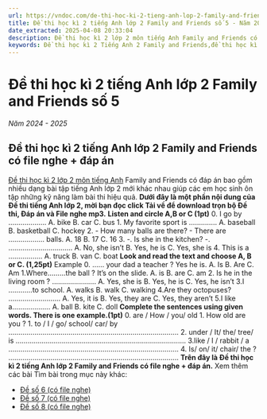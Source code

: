 ```yaml
---
url: https://vndoc.com/de-thi-hoc-ki-2-tieng-anh-lop-2-family-and-friends-so-5-339745
title: Đề thi học kì 2 tiếng Anh lớp 2 Family and Friends số 5 - Năm 2024 - 2025 - VnDoc.com
date_extracted: 2025-04-08 20:33:04
description: Đề thi học kì 2 lớp 2 môn tiếng Anh Family and Friends có file nghe + đáp án được biên soạn bám sát nội dung S GK tiếng Anh 2 học kì 2 Chân trời sáng tạo.
keywords: Đề thi học kì 2 Tiếng Anh 2 Family and Friends,đề thi học kì 2 tiếng anh lớp 2 Family and Friends,đề thi học kì 2 tiếng anh lớp 2,Đề thi tiếng Anh lớp 2 học học kì 2 Family and Friends,Đề thi học kì 2 lớp 2 môn Anh Kết nối tri thức,Đề thi tiếng Anh lớp 2 học kì 2 Family and Friends,đề thi học kì 2 lớp 2 môn tiếng anh Family and Friends,đề kiểm tra tiếng Anh lớp 2 học kì 2 Family and Friends,đề thi tiếng anh học kì 2 lớp 2,đề thi học kì 2 lớp 2 Family and Friends
---
```


# Đề thi học kì 2 tiếng Anh lớp 2 Family and Friends số 5
 _Năm 2024 - 2025_
## Đề thi học kì 2 tiếng Anh lớp 2 Family and Friends có file nghe + đáp án
[Đề thi học kì 2 lớp 2 môn tiếng Anh](<https://vndoc.com/de-thi-hoc-ki-2-lop-2-mon-tieng-anh>) Family and Friends có đáp án bao gồm nhiều dạng bài tập tiếng Anh lớp 2 mới khác nhau giúp các em học sinh ôn tập những kỹ năng làm bài thi hiệu quả.
**Dưới đây là một phần nội dung của Đề thi tiếng Anh lớp 2, mời bạn đọc click Tải về để download trọn bộ Đề thi, Đáp án và File nghe mp3.**
**Listen and circle A,B or C \(1pt\)**
0\. I go by ……………….
A. bike B. car C. bus
1\. My favorite sport is …………..
A. baseball B. basketball C. hockey
2\. - How many balls are there?
\- There are ……………… balls.
A. 18 B. 17 C. 16
3\. -. Is she in the kitchen?
-. …………………………..
A. No, she isn’t B. Yes, he is C. Yes, she is
4\. This is a ……………..
A. truck B. van C. boat
**Look and read the text and choose A, B or C. \(1,25pt\)**
Example 0. …… your dad a teacher ? Yes he is.
A. Is B. Are C. Am
1.Where………the ball ? It’s on the slide.
A. is B. are C. am
2\. Is he in the living room ?
………………….
A. Yes, she is B. Yes, he is C. Yes, he isn’t
3.I …………to school.
A. walks B. walk C. walking
4.Are they octopuses?
……………………..
A. Yes, it is B. Yes, they are C. Yes, they aren’t
5.I like a……………….
A. ball B. kite C. doll
**Complete the sentences using given words. There is one example.\(1pt\)**
0\. are / How / you/ old
1\. How old are you ?
1\. to / I / go/ school/ car/ by
………………………………………………………………………….
2\. under / It/ the/ tree/ is
………………………………………………………………………….
3.like / I / rabbit / a
………………………………………………………………………….
4\. Is/ on/ it/ chair/ the ?
………………………………………………………………………….
**Trên đây là Đề thi học kì 2 tiếng Anh lớp 2 Family and Friends có file nghe + đáp án.**
Xem thêm các bài Tìm bài trong mục này khác:
  * [Đề số 6 \(có file nghe\)](</de-thi-hoc-ki-2-tieng-anh-lop-2-family-and-friends-so-6-339748>)
  * [Đề số 7 \(có file nghe\)](</de-thi-hoc-ki-2-tieng-anh-lop-2-family-and-friends-so-7-339753>)
  * [Đề số 8 \(có file nghe\)](</de-thi-hoc-ki-2-tieng-anh-lop-2-family-and-friends-so-8-340362>)

